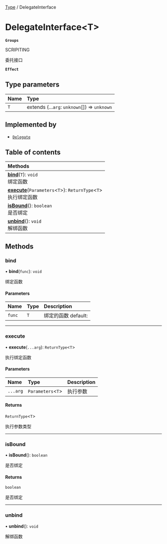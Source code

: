 [Type](../modules/Type.Type.md) / DelegateInterface

# DelegateInterface<T\> <Badge type="tip" text="Interface" /> <Score text="DelegateInterface<T\>" />

**`Groups`**

SCRIPITING

委托接口

**`Effect`**


## Type parameters

| Name | Type |
| :------ | :------ |
| `T` | extends (...`arg`: `unknown`[]) => `unknown` |

## Implemented by

- [`Delegate`](../classes/Type.Delegate.md)

## Table of contents

| Methods |
| :-----|
| **[bind](Type.DelegateInterface.md#bind)**(`T`): `void` <br> 绑定函数|
| **[execute](Type.DelegateInterface.md#execute)**(`Parameters`<`T`\>): `ReturnType`<`T`\> <br> 执行绑定函数|
| **[isBound](Type.DelegateInterface.md#isbound)**(): `boolean` <br> 是否绑定|
| **[unbind](Type.DelegateInterface.md#unbind)**(): `void` <br> 解绑函数|

## Methods

### bind <Score text="bind" /> 

• **bind**(`func`): `void` <Badge type="tip" text="other" />

绑定函数


#### Parameters

| Name | Type | Description |
| :------ | :------ | :------ |
| `func` | `T` |  绑定的函数 default: |


___

### execute <Score text="execute" /> 

• **execute**(`...arg`): `ReturnType`<`T`\> <Badge type="tip" text="other" />

执行绑定函数


#### Parameters

| Name | Type | Description |
| :------ | :------ | :------ |
| `...arg` | `Parameters`<`T`\> |  执行参数 |

#### Returns

`ReturnType`<`T`\>

执行参数类型

___

### isBound <Score text="isBound" /> 

• **isBound**(): `boolean` <Badge type="tip" text="other" />

是否绑定


#### Returns

`boolean`

是否绑定

___

### unbind <Score text="unbind" /> 

• **unbind**(): `void` <Badge type="tip" text="other" />

解绑函数


